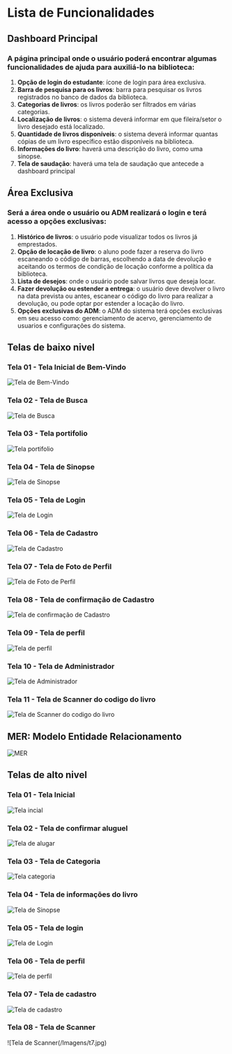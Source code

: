 

# Lista de Funcionalidades

## Dashboard Principal

### A página principal onde o usuário poderá encontrar algumas funcionalidades de ajuda para auxiliá-lo na biblioteca:

1. **Opção de login do estudante**: ícone de login para área exclusiva.
2. **Barra de pesquisa para os livros**: barra para pesquisar os livros registrados no banco de dados da biblioteca.
3. **Categorias de livros**: os livros poderão ser filtrados em várias categorias.
4. **Localização de livros**: o sistema deverá informar em que fileira/setor o livro desejado está localizado.
5. **Quantidade de livros disponíveis**: o sistema deverá informar quantas cópias de um livro específico estão disponíveis na biblioteca.
6. **Informações do livro**: haverá uma descrição do livro, como uma sinopse.
7. **Tela de saudação**: haverá uma tela de saudação que antecede a dashboard principal

## Área Exclusiva

### Será a área onde o usuário ou ADM realizará o login e terá acesso a opções exclusivas:

1. **Histórico de livros**: o usuário pode visualizar todos os livros já emprestados.
2. **Opção de locação de livro**: o aluno pode fazer a reserva do livro escaneando o código de barras, escolhendo a data de devolução e aceitando os termos de condição de locação conforme a política da biblioteca.
3. **Lista de desejos**: onde o usuário pode salvar livros que deseja locar.
4. **Fazer devolução ou estender a entrega**: o usuário deve devolver o livro na data prevista ou antes, escanear o código do livro para realizar a devolução, ou pode optar por estender a locação do livro.
5. **Opções exclusivas do ADM**: o ADM do sistema terá opções exclusivas em seu acesso como: gerenciamento de acervo, gerenciamento de usuarios e configurações do sistema.

## Telas de baixo nivel

### Tela 01 - Tela Inicial de Bem-Vindo 
![Tela de Bem-Vindo](/Imagens/01.JPG) 


### Tela 02 - Tela de Busca
![Tela de Busca](/Imagens/02.JPG) 

### Tela 03 - Tela portifolio
![Tela portifolio](/Imagens/03.JPG) 

### Tela 04 - Tela de Sinopse
![Tela de Sinopse](/Imagens/04.JPG) 

### Tela 05 - Tela de Login
![Tela de Login ](/Imagens/05.JPG) 

### Tela 06 - Tela de Cadastro
![Tela de Cadastro](/Imagens/06.JPG) 

### Tela 07 - Tela de Foto de Perfil
![Tela de Foto de Perfil](/Imagens/07.JPG) 

### Tela 08 - Tela de confirmação de Cadastro
![Tela de confirmação de Cadastro](/Imagens/08.JPG) 

### Tela 09 - Tela de perfil
![Tela de perfil](/Imagens/09.JPG) 

### Tela 10 - Tela de Administrador
![Tela de Administrador](/Imagens/10.JPG) 

### Tela 11 - Tela de Scanner do codigo do livro
![Tela de Scanner do codigo do livro](/Imagens/11.JPG) 

## MER: Modelo Entidade Relacionamento 
![MER](/Imagens/MER.png)

## Telas de alto nivel

### Tela 01 - Tela Inicial
![Tela incial](/Imagens/t8.png) 

### Tela 02 - Tela de confirmar aluguel
![Tela de alugar](/Imagens/t1.jpg) 

### Tela 03 - Tela de Categoria
![Tela categoria](/Imagens/t2.jpg) 

### Tela 04 - Tela de informações do livro
![Tela de Sinopse](/Imagens/t3.jpg) 

### Tela 05 - Tela de login
![Tela de Login ](/Imagens/t4.jpg) 

### Tela 06 - Tela de perfil
![Tela de perfil](/Imagens/t5.jpg) 

### Tela 07 - Tela de cadastro
![Tela de cadastro](/Imagens/t6.jpg) 

### Tela 08 - Tela de Scanner
![Tela de Scanner(/Imagens/t7.jpg) 